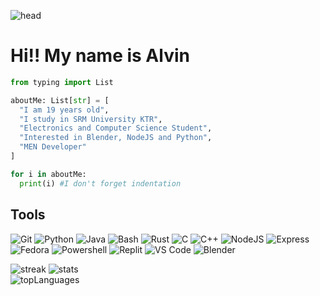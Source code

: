 ![head](https://capsule-render.vercel.app/api?type=slice&reversal=true&color=gradient&text=Hello%20world&customColorList=12,13&animation=scaleIn)

# Hi‼️ My name is Alvin

```py
from typing import List

aboutMe: List[str] = [
  "I am 19 years old",
  "I study in SRM University KTR",
  "Electronics and Computer Science Student",
  "Interested in Blender, NodeJS and Python",
  "MEN Developer" 
]

for i in aboutMe: 
  print(i) #I don't forget indentation
```

## Tools
<p>
  <img alt="Git" src="https://img.shields.io/badge/Git-F05032.svg?&style=for-the-badge&logo=git&logoColor=white"/> 
  <img alt="Python" src="https://img.shields.io/badge/Python-006FFF.svg?&style=for-the-badge&logo=python&logoColor=white"/>
  <img alt="Java" src="https://img.shields.io/badge/Java-4A01FF.svg?&style=for-the-badge&logo=coffee&logoColor=white"/> 
  <img alt="Bash" src="https://img.shields.io/badge/Bash-FFFFFF.svg?&style=for-the-badge&logo=gnubash&logoColor=black"/>
  <img alt="Rust" src="https://img.shields.io/badge/Rust-FF7A00.svg?&style=for-the-badge&logo=rust&logoColor=white"/>
  <img alt="C" src="https://img.shields.io/badge/C-0011FF.svg?&style=for-the-badge&logo=c&logoColor=white"/>
  <img alt="C++" src="https://img.shields.io/badge/C++-0059FF.svg?&style=for-the-badge&logo=cplusplus&logoColor=white"/>
  <img alt="NodeJS" src="https://img.shields.io/badge/NodeJS-00AA01.svg?&style=for-the-badge&logo=nodedotjs&logoColor=white"/>
  <img alt="Express" src="https://img.shields.io/badge/express-00AA55.svg?&style=for-the-badge&logo=express&logoColor=white"/>
  <img alt="Fedora" src="https://img.shields.io/badge/Fedora-0077FF.svg?&style=for-the-badge&logo=fedora&logoColor=white">
  <img alt="Powershell" src="https://img.shields.io/badge/Powershell-0431AA.svg?style=for-the-badge&logo=powershell&logoColor=white">
  <img alt="Replit" src="https://img.shields.io/badge/Replit-121231.svg?style=for-the-badge&logo=replit&logoColor=white">
  <img alt="VS Code" src="https://img.shields.io/badge/Vscode-3333FF.svg?style=for-the-badge&logo=visualstudiocode&logoColor=white">
  <img alt="Blender" src="https://img.shields.io/badge/Blender-F5792A.svg?style=for-the-badge&logo=blender&logoColor=white">
</p>

![streak](https://streak-stats.demolab.com?user=alvinbengeorge&theme=gotham) 
![stats](https://github-readme-stats.vercel.app/api?username=alvinbengeorge&show_icons=true&theme=gotham)\
![topLanguages](https://github-readme-stats.vercel.app/api/top-langs/?username=alvinbengeorge&theme=gotham&layout=compact)
